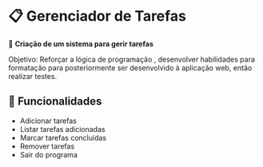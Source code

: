 # 📋 Gerenciador de Tarefas

📌 **Criação de um sistema para gerir tarefas**

Objetivo: Reforçar a lógica de programação , desenvolver habilidades para formatação para posteriormente ser desenvolvido à aplicação web, então realizar testes.

## 📌 Funcionalidades
- Adicionar tarefas
- Listar tarefas adicionadas
- Marcar tarefas concluídas
- Remover tarefas
- Sair do programa


